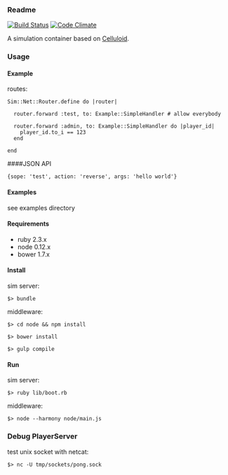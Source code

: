 ### Readme
[![Build Status](https://travis-ci.org/grrrisu/Simulator.svg?branch=master)](https://travis-ci.org/grrrisu/Simulator)
[![Code Climate](https://codeclimate.com/github/grrrisu/Simulator.png)](https://codeclimate.com/github/grrrisu/Simulator)

A simulation container based on [Celluloid](https://github.com/celluloid/celluloid).

### Usage

#### Example

routes:

```
Sim::Net::Router.define do |router|

  router.forward :test, to: Example::SimpleHandler # allow everybody

  router.forward :admin, to: Example::SimpleHandler do |player_id|
    player_id.to_i == 123
  end

end
```

####JSON API

```{sope: 'test', action: 'reverse', args: 'hello world'}```

#### Examples

see examples directory


#### Requirements

* ruby 2.3.x
* node 0.12.x
* bower 1.7.x

#### Install

sim server:

```$> bundle```

middleware:

```$> cd node && npm install```

```$> bower install```

```$> gulp compile```

#### Run

sim server:

```$> ruby lib/boot.rb```

middleware:

```$> node --harmony node/main.js```



### Debug PlayerServer

test unix socket with netcat:

```$> nc -U tmp/sockets/pong.sock```
